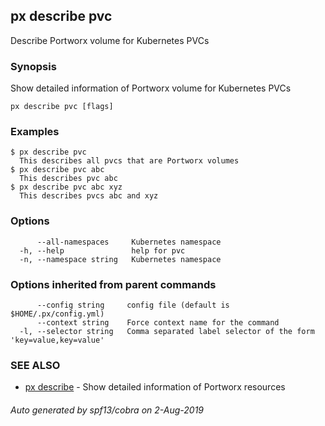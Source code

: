 ## px describe pvc

Describe Portworx volume for Kubernetes PVCs

### Synopsis

Show detailed information of Portworx volume for Kubernetes PVCs

```
px describe pvc [flags]
```

### Examples

```
$ px describe pvc
  This describes all pvcs that are Portworx volumes
$ px describe pvc abc
  This describes pvc abc
$ px describe pvc abc xyz
  This describes pvcs abc and xyz
```

### Options

```
      --all-namespaces     Kubernetes namespace
  -h, --help               help for pvc
  -n, --namespace string   Kubernetes namespace
```

### Options inherited from parent commands

```
      --config string     config file (default is $HOME/.px/config.yml)
      --context string    Force context name for the command
  -l, --selector string   Comma separated label selector of the form 'key=value,key=value'
```

### SEE ALSO

* [px describe](px_describe.md)	 - Show detailed information of Portworx resources

###### Auto generated by spf13/cobra on 2-Aug-2019
